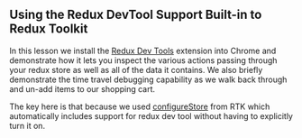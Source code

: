 ## Using the Redux DevTool Support Built-in to Redux Toolkit

In this lesson we install the
[Redux Dev Tools](https://github.com/zalmoxisus/redux-devtools-extension#installation)
extension into Chrome and demonstrate how it lets you inspect the various
actions passing through your redux store as well as all of the data it contains.
We also briefly demonstrate the time travel debugging capability as we walk back
through and un-add items to our shopping cart.

The key here is that because we used
[configureStore](https://redux-toolkit.js.org/api/configureStore) from RTK which
automatically includes support for redux dev tool without having to explicitly
turn it on.
